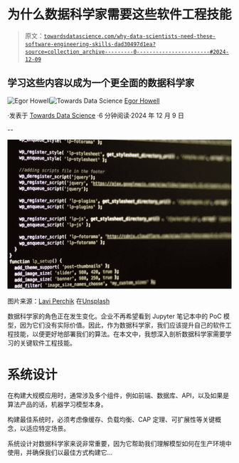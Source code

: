 # 为什么数据科学家需要这些软件工程技能

> 原文：[`towardsdatascience.com/why-data-scientists-need-these-software-engineering-skills-dad30497d1ea?source=collection_archive---------0-----------------------#2024-12-09`](https://towardsdatascience.com/why-data-scientists-need-these-software-engineering-skills-dad30497d1ea?source=collection_archive---------0-----------------------#2024-12-09)

## 学习这些内容以成为一个更全面的数据科学家

[](https://medium.com/@egorhowell?source=post_page---byline--dad30497d1ea--------------------------------)![Egor Howell](https://medium.com/@egorhowell?source=post_page---byline--dad30497d1ea--------------------------------)[](https://towardsdatascience.com/?source=post_page---byline--dad30497d1ea--------------------------------)![Towards Data Science](https://towardsdatascience.com/?source=post_page---byline--dad30497d1ea--------------------------------) [Egor Howell](https://medium.com/@egorhowell?source=post_page---byline--dad30497d1ea--------------------------------)

·发表于 [Towards Data Science](https://towardsdatascience.com/?source=post_page---byline--dad30497d1ea--------------------------------) ·6 分钟阅读·2024 年 12 月 9 日

--

![](img/25684eb7c8341d429cb7218e249fbd49.png)

图片来源：[Lavi Perchik](https://unsplash.com/@laviperchik?utm_source=medium&utm_medium=referral) 在[Unsplash](https://unsplash.com/?utm_source=medium&utm_medium=referral)

数据科学家的角色正在发生变化。企业不再希望看到 Jupyter 笔记本中的 PoC 模型，因为它们没有实际价值。因此，作为数据科学家，我们应该提升自己的软件工程技能，以便更好地部署我们的算法。在本文中，我想深入剖析数据科学家需要学习的关键软件工程技能。

# 系统设计

在构建大规模应用时，通常涉及多个组件，例如前端、数据库、API，以及如果是算法产品的话，机器学习模型本身。

构建最佳系统时，必须考虑像缓存、负载均衡、CAP 定理、可扩展性等关键概念，以适应特定场景。

系统设计对数据科学家来说非常重要，因为它帮助我们理解模型如何在生产环境中使用，并确保我们以最佳方式构建它...
